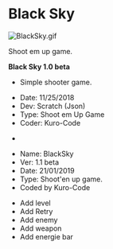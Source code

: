 
# Black Sky
![BlackSky.gif](https://github.com/KURO-CODE/Scratch-Code/blob/master/Shoot-Em-Up/BlackSky/BlackSky.gif)

Shoot em up game.

**Black Sky 1.0 beta**

+ Simple shooter game.
 
* Date: 11/25/2018
* Dev: Scratch (Json)
* Type: Shoot em Up Game
* Coder: Kuro-Code
+ 
* Name: BlackSky 
* Ver: 1.1 beta
* Date: 21/01/2019
* Type: Shoot'en up game.
* Coded by Kuro-Code

+ Add level
+ Add Retry 
+ Add enemy
+ Add weapon
+ Add energie bar

